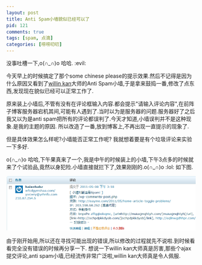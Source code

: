 ```yaml
--- 
layout: post
title: Anti Spam小墙貌似已经可以了
pid: 121
comments: true
tags: [spam, 点滴]
categories: [唠唠叨叨]
---
```

没事吐槽一下,o(∩_∩)o 哈哈. :evil: 

今天早上的时候搞定了那个some chinese please的提示效果.然后不记得是因为什么原因又看到了[willin kan](http://kan.willin.org)大师的Anti Spam小墙,于是拿来鼓捣一番,修改了点东西,发现现在貌似已经可以正常工作了.

原来装上小墙后,不管有没有在评论框输入内容.都会提示"请输入评论内容",在前阵子博客服务器宕机其间,可能有人遇到了.当时以为是服务器的问题.服务器好了之后我又以为是anti spam把所有的评论都误判了.今天才知道,小墙误判并不是这种现象.是我的主题的原因.
所以改造了一番,放到博客上,不再出现一直提示的现象了.

但是具体效果怎么样呢?小墙能否正常工作呢? 我就想着要是有个垃圾评论来实验一下多好.

o(∩\_∩)o 哈哈,下午果真来了一个,我是中午的时候装上的小墙,下午3点多的时候就来了个试验品,竟然以身犯险.小墙直接就拦下了,效果刚刚的.o(∩_∩)o  :lol: 
如下图.

![](/uploads/2011/05/08_01.png)

由于刚开始用,所以还在寻找可能出现的错误,所以修改的过程就先不说啦.到时候看看完全没有错误的时候再分享一下.
想说一下willin kan大师真是厉害,那些个ajax提交评论,anti spam小墙,已经流传非常广泛啦,willin kan大师真是令人佩服.
